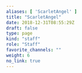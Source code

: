 ```yaml
---
aliases: [ 'ScarletAngel' ]
title: "ScarletAngel"
date: 2018-12-31T08:55:29Z
draft: false
type: page
kind: "staff"
role: "Staff"
favorite_channels: ""
weight: 6
no_link: true
---
```

